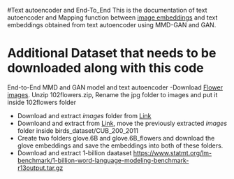 #Text autoencoder and End-To_End
This is the documentation of text autoencoder and Mapping function between [image embeddings](https://github.com/anindyasdas/stackGANautoen) and text embeddings obtained from text autoencoder using MMD-GAN and GAN.
# Additional Dataset that needs to be downloaded along with this code
End-to-End MMD and GAN model and text autoencoder
-Download [Flower images](https://www.robots.ox.ac.uk/~vgg/data/flowers/102/102flowers.tgz). Unzip 102flowers.zip, Rename the jpg folder to images and put it inside 102flowers folder
- Download and extract *images* folder from [Link](https://drive.google.com/file/d/1yzcR5J0D9pcI2KlZU0zzxl3Hz_C2QgJK/view?usp=sharing)
- Downloand and extract from [Link](http://www.vision.caltech.edu/visipedia-data/CUB-200-2011/CUB_200_2011.tgz), move the previously extracted *images* folder inside birds_dataset/CUB_200_2011
- Create two folders glove.6B and glove.6B_flowers and download the glove embeddings and save the embeddings into both of these folders.
- Download and extract 1-billion daataset https://www.statmt.org/lm-benchmark/1-billion-word-language-modeling-benchmark-r13output.tar.gz
